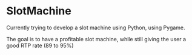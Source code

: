 # SlotMachine

Currently trying to develop a slot machine using Python, using Pygame.

The goal is to have a profitable slot machine, while still giving the user a good RTP rate (89 to 95%)